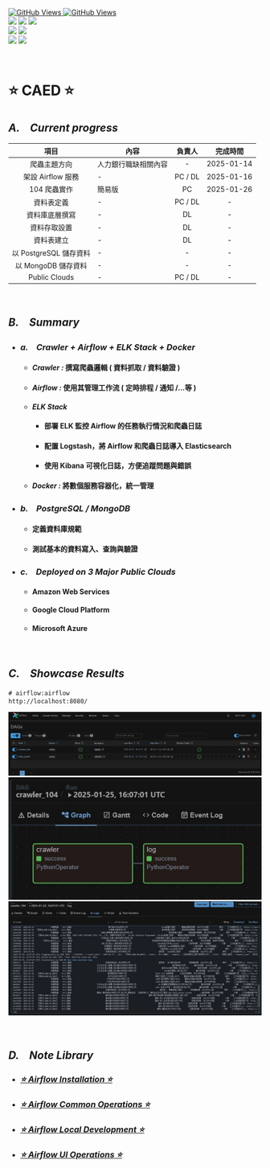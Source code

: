 <a href='https://github.com/dl-jack-123/CAED'><img alt='GitHub Views' src='https://views.whatilearened.today/views/github/dl-jack-123/CAED.svg'> 
<a href='https://github.com/dl-jack-123/CAED'><img alt='GitHub Views' src='https://img.shields.io/badge/dynamic/json?color=success&label=Clone&query=count_total&url=https://gist.githubusercontent.com/dl-jack-123/04f0f768feebd9f972d884fd1aae2114/raw/CAED_clone.json&logo=github](https://github.com/Junwu0615/How-To-Use-Clone-Shields'> <br> 
[![](https://img.shields.io/badge/Project-Apache_Airflow-blue.svg?style=plastic)](https://github.com/dl-jack-123/CAED) 
[![](https://img.shields.io/badge/Project-Docker-blue.svg?style=plastic)](https://github.com/dl-jack-123/CAED) 
[![](https://img.shields.io/badge/Project-Crawler-blue.svg?style=plastic)](https://github.com/dl-jack-123/CAED) <br>
[![](https://img.shields.io/badge/Language-Python_3.12.0-blue.svg?style=plastic)](https://www.python.org/) 
[![](https://img.shields.io/badge/Operating_System-Windows_10-blue.svg?style=plastic)](https://www.microsoft.com/zh-tw/software-download/windows10) <br>
[![](https://img.shields.io/badge/Database-PostgreSQL-yellow.svg?style=plastic)](https://github.com/dl-jack-123/CAED) 
[![](https://img.shields.io/badge/Database-MongoDB-yellow.svg?style=plastic)](https://github.com/dl-jack-123/CAED)

<br>

# ⭐ CAED ⭐
## *A.　Current progress*
| 項目 | 內容 | 負責人 | 完成時間 |
| :--: | -- | :--: |:--:|
| 爬蟲主題方向 | 人力銀行職缺相關內容 | - | 2025-01-14 |
| 架設 Airflow 服務 | - | PC / DL | 2025-01-16 |
| 104 爬蟲實作 | 簡易版 | PC | 2025-01-26 |
| 資料表定義 | - | PC / DL | - |
| 資料庫底層撰寫 | - | DL | - |
| 資料存取設置 | - | DL | - |
| 資料表建立 | - | DL | - |
| 以 PostgreSQL 儲存資料 | - | - | - |
| 以 MongoDB 儲存資料 | - | - | - |
| Public Clouds | - | PC / DL | - |

<br>

## *B.　Summary*
- ### *a.　Crawler + Airflow + ELK Stack + Docker*
  - #### *Crawler :* 撰寫爬蟲邏輯 ( 資料抓取 / 資料驗證 )
  - #### *Airflow :* 使用其管理工作流 ( 定時排程 / 通知 /...等 )
  - #### *ELK Stack*
    - #### 部署 ELK 監控 Airflow 的任務執行情況和爬蟲日誌
    - #### 配置 Logstash，將 Airflow 和爬蟲日誌導入 Elasticsearch
    - #### 使用 Kibana 可視化日誌，方便追蹤問題與錯誤
  - #### *Docker :* 將數個服務容器化，統一管理
- ### *b.　PostgreSQL / MongoDB*
  - #### 定義資料庫規範
  - #### 測試基本的資料寫入、查詢與驗證
- ### *c.　Deployed on 3 Major Public Clouds*
  - #### Amazon Web Services
  - #### Google Cloud Platform
  - #### Microsoft Azure

<br>

## *C.　Showcase Results*
```commandline
# airflow:airflow
http://localhost:8080/
```
![00.jpg](sample/home_00.jpg)
![01.jpg](sample/home_01.jpg)
![02.jpg](sample/home_02.jpg)

<br>

## *D.　Note Library*
-  ### [*⭐ Airflow Installation ⭐*](./note/installation.md)
-  ### [*⭐ Airflow Common Operations ⭐*](./note/common_operations.md)
-  ### [*⭐ Airflow Local Development ⭐*](./note/local_dev.md)
-  ### [*⭐ Airflow UI Operations ⭐*](./note/ui_operations.md)